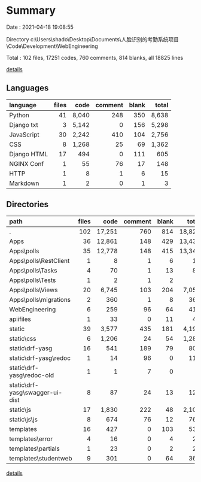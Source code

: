 # Summary

Date : 2021-04-18 19:08:55

Directory c:\Users\shado\Desktop\Documents\人脸识别的考勤系统项目\Code\Development\WebEngineering

Total : 102 files,  17251 codes, 760 comments, 814 blanks, all 18825 lines

[details](details.md)

## Languages
| language | files | code | comment | blank | total |
| :--- | ---: | ---: | ---: | ---: | ---: |
| Python | 41 | 8,040 | 248 | 350 | 8,638 |
| Django txt | 3 | 5,142 | 0 | 156 | 5,298 |
| JavaScript | 30 | 2,242 | 410 | 104 | 2,756 |
| CSS | 8 | 1,268 | 25 | 69 | 1,362 |
| Django HTML | 17 | 494 | 0 | 111 | 605 |
| NGINX Conf | 1 | 55 | 76 | 17 | 148 |
| HTTP | 1 | 8 | 1 | 6 | 15 |
| Markdown | 1 | 2 | 0 | 1 | 3 |

## Directories
| path | files | code | comment | blank | total |
| :--- | ---: | ---: | ---: | ---: | ---: |
| . | 102 | 17,251 | 760 | 814 | 18,825 |
| Apps | 36 | 12,861 | 148 | 429 | 13,438 |
| Apps\polls | 35 | 12,778 | 148 | 415 | 13,341 |
| Apps\polls\RestClient | 1 | 8 | 1 | 6 | 15 |
| Apps\polls\Tasks | 4 | 70 | 1 | 13 | 84 |
| Apps\polls\Tests | 1 | 2 | 1 | 2 | 5 |
| Apps\polls\Views | 20 | 6,745 | 103 | 204 | 7,052 |
| Apps\polls\migrations | 2 | 360 | 1 | 8 | 369 |
| WebEngineering | 6 | 259 | 96 | 64 | 419 |
| apiifiles | 1 | 33 | 0 | 11 | 44 |
| static | 39 | 3,577 | 435 | 181 | 4,193 |
| static\css | 6 | 1,206 | 24 | 54 | 1,284 |
| static\drf-yasg | 16 | 541 | 189 | 79 | 809 |
| static\drf-yasg\redoc | 1 | 14 | 96 | 0 | 110 |
| static\drf-yasg\redoc-old | 1 | 1 | 7 | 0 | 8 |
| static\drf-yasg\swagger-ui-dist | 8 | 87 | 24 | 13 | 124 |
| static\js | 17 | 1,830 | 222 | 48 | 2,100 |
| static\js\js | 8 | 674 | 76 | 12 | 762 |
| templates | 16 | 427 | 0 | 103 | 530 |
| templates\error | 4 | 16 | 0 | 4 | 20 |
| templates\partials | 1 | 23 | 0 | 2 | 25 |
| templates\studentweb | 9 | 301 | 0 | 64 | 365 |

[details](details.md)